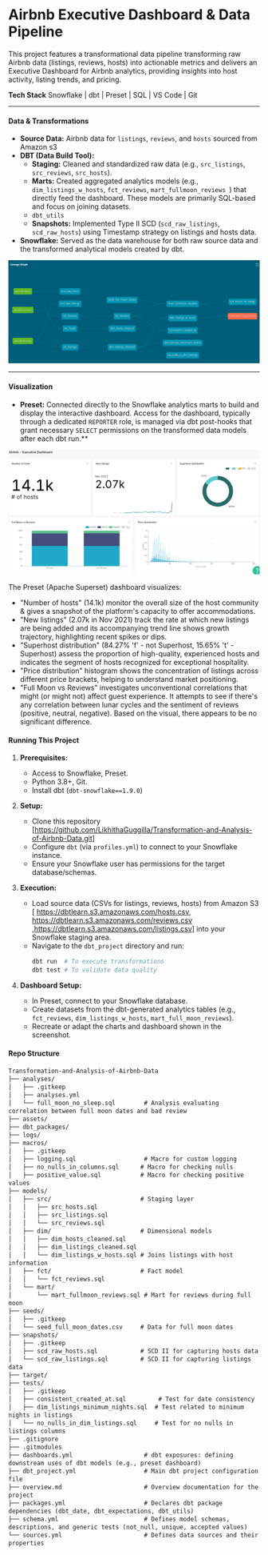 # Airbnb Executive Dashboard & Data Pipeline
This project features a transformational data pipeline transforming raw Airbnb data (listings, reviews, hosts) into actionable metrics and delivers an Executive Dashboard for Airbnb analytics, providing insights into host activity, listing trends, and pricing.

**Tech Stack**
Snowflake | dbt | Preset | SQL | VS Code | Git 

---

#### Data & Transformations

- **Source Data:** Airbnb data for `listings`, `reviews`, and `hosts` sourced from Amazon s3
- **DBT (Data Build Tool):**
    -   **Staging:** Cleaned and standardized raw data (e.g., `src_listings`, `src_reviews`, `src_hosts`).
    -   **Marts:** Created aggregated analytics models (e.g., `dim_listings_w_hosts`, `fct_reviews`, `mart_fullmoon_reviews `) that directly feed the dashboard. These models are primarily SQL-based and     focus on joining datasets.
    -   `dbt_utils`
    -   **Snapshots:** Implemented Type II SCD (`scd_raw_listings`, `scd_raw_hosts`) using Timestamp strategy on listings and hosts data.
-   **Snowflake:** Served as the data warehouse for both raw source data and the transformed analytical models created by dbt.

![DATALINEAGE](https://github.com/LikhithaGuggilla/Transformation-and-Analysis-of-Airbnb-Data/raw/main/Project%20Images/Data%20Lineage.png)

---

#### Visualization

- **Preset:** Connected directly to the Snowflake analytics marts to build and display the interactive dashboard. Access for the dashboard, typically through a dedicated `REPORTER` role, is managed via dbt post-hooks that grant necessary `SELECT` permissions on the transformed data models after each dbt run.** 

![DASHBOARD](https://github.com/LikhithaGuggilla/Transformation-and-Analysis-of-Airbnb-Data/blob/main/Project%20Images/Executive%20Dashboard.png)

The Preset (Apache Superset) dashboard visualizes:
*   "Number of hosts" (14.1k) monitor the overall size of the host community & gives a snapshot of the platform's capacity to offer accommodations.
*   "New listings" (2.07k in Nov 2021) track the rate at which new listings are being added and its accompanying trend line shows growth trajectory, highlighting recent spikes or dips.
*   "Superhost distribution" (84.27% 'f' - not Superhost, 15.65% 't' - Superhost) assess the proportion of high-quality, experienced hosts and indicates the segment of hosts recognized for exceptional hospitality.
*   "Price distribution" histogram shows the concentration of listings across different price brackets, helping to understand market positioning.
*   "Full Moon vs Reviews" investigates unconventional correlations that might (or might not) affect guest experience. It attempts to see if there's any correlation between lunar cycles and the sentiment of reviews (positive, neutral, negative). Based on the visual, there appears to be no significant difference.


#### Running This Project

1.  **Prerequisites:**
    *   Access to Snowflake, Preset.
    *   Python 3.8+, Git.
    *   Install dbt (`dbt-snowflake==1.9.0`)

2.  **Setup:**
    *   Clone this repository [https://github.com/LikhithaGuggilla/Transformation-and-Analysis-of-Airbnb-Data.git]
    *   Configure `dbt` (via `profiles.yml`) to connect to your Snowflake instance.
    *   Ensure your Snowflake user has permissions for the target database/schemas.

3.  **Execution:**
    * Load source data (CSVs for listings, reviews, hosts) from Amazon S3 [ https://dbtlearn.s3.amazonaws.com/hosts.csv, https://dbtlearn.s3.amazonaws.com/reviews.csv ,https://dbtlearn.s3.amazonaws.com/listings.csv] into your Snowflake staging area.
    * Navigate to the `dbt_project` directory and run:
        ```bash
        dbt run  # To execute transformations
        dbt test # To validate data quality
        ```

4.  **Dashboard Setup:**
    *   In Preset, connect to your Snowflake database.
    *   Create datasets from the dbt-generated analytics tables (e.g., `fct_reviews`, `dim_listings_w_hosts`, `mart_full_moon_reviews`).
    *   Recreate or adapt the charts and dashboard shown in the screenshot.

#### Repo Structure

```text
Transformation-and-Analysis-of-Airbnb-Data
├── analyses/                  
│   ├── .gitkeep
│   ├── analyses.yml           
│   └── full_moon_no_sleep.sql        # Analysis evaluating correlation between full moon dates and bad review
├── assets/                   
├── dbt_packages/              
├── logs/                                     
├── macros/                    
│   ├── .gitkeep
│   ├── logging.sql                   # Macro for custom logging
│   ├── no_nulls_in_columns.sql      # Macro for checking nulls
│   ├── positive_value.sql           # Macro for checking positive values
├── models/                  
│   ├── src/                         # Staging layer
│   │   ├── src_hosts.sql
│   │   ├── src_listings.sql
│   │   └── src_reviews.sql
│   ├── dim/                         # Dimensional models
│   │   ├── dim_hosts_cleaned.sql
│   │   ├── dim_listings_cleaned.sql
│   │   └── dim_listings_w_hosts.sql # Joins listings with host information
│   ├── fct/                         # Fact model
│   │   └── fct_reviews.sql
│   └── mart/                        
│       └── mart_fullmoon_reviews.sql # Mart for reviews during full moon
├── seeds/                     
│   ├── .gitkeep
│   └── seed_full_moon_dates.csv     # Data for full moon dates
├── snapshots/                 
│   ├── .gitkeep
│   ├── scd_raw_hosts.sql            # SCD II for capturing hosts data
│   └── scd_raw_listings.sql         # SCD II for capturing listings data
├── target/                    
├── tests/                     
│   ├── .gitkeep
│   ├── consistent_created_at.sql         # Test for date consistency
│   ├── dim_listings_minimum_nights.sql  # Test related to minimum nights in listings
│   └── no_nulls_in_dim_listings.sql     # Test for no nulls in listings columns
├── .gitignore                       
├── .gitmodules                      
├── dashboards.yml                    # dbt exposures: defining downstream uses of dbt models (e.g., preset dashboard)
├── dbt_project.yml                   # Main dbt project configuration file
├── overview.md                       # Overview documentation for the project
├── packages.yml                      # Declares dbt package dependencies (dbt_date, dbt_expectations, dbt_utils)
├── schema.yml                        # Defines model schemas, descriptions, and generic tests (not_null, unique, accepted values)
└── sources.yml                       # Defines data sources and their properties
